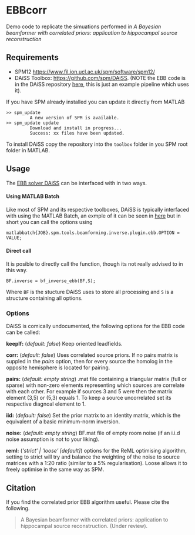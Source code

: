 # EBBcorr
 Demo code to replicate the simuations performed in *A Bayesian beamformer with correlated priors: application to hippocampal source reconstruction* 

## Requirements 
- SPM12 https://www.fil.ion.ucl.ac.uk/spm/software/spm12/
- DAiSS Toolbox: https://github.com/spm/DAiSS. (NOTE the EBB code is in the DAiSS repository [here](https://github.com/spm/DAiSS/blob/master/bf_inverse_ebb.m), this is just an example pipeline which uses it).

If you have SPM already installed you can update it directly from MATLAB 
```
>> spm_update
         A new version of SPM is available.
>> spm_update update
         Download and install in progress...
         Success: xx files have been updated.
```
To install DAiSS copy the repository into the `toolbox` folder in you SPM root folder in MATLAB. 

## Usage
The [EBB solver DAiSS](https://github.com/spm/DAiSS/blob/master/bf_inverse_ebb.m) can be interfaced with in two ways.
#### Using MATLAB Batch
Like most of SPM and its respective toolboxes, DAiSS is typically interfaced with using the MATLAB Batch, an exmple of it can be seen in [here](https://github.com/georgeoneill/EBBcorr/blob/master/run_sims_and_inversions.m#L129) but in short you can call the options using 
```
matlabbatch{JOB}.spm.tools.beamforming.inverse.plugin.ebb.OPTION = VALUE;
```
#### Direct call
It is posible to directly call the function, though its not really advised to in this way. 
```
BF.inverse = bf_inverse_ebb(BF,S);
```
Where `BF` is the stucture DAiSS uses to store all processing and `S` is a structure containing all options.
### Options
DAiSS is comically undocumented, the following options for the EBB code can be called:

**keeplf:** (*default: false*) Keep oriented leadfields.

**corr:** (*default: false*) Uses correlated source priors. If no pairs matrix is suppled in the *pairs* option, then for every source the homolog in the opposite hemisphere is located for pairing.

**pairs:** (*default: empty string*) .mat file containing a triangular matrix (full or sparse) with non-zero elements representing which sources are correlate with each other. For example if sources 3 and 5 were then the matrix element (3,5) or (5,3) equals 1. To keep a source uncorrelated set its respective diagnoal element to 1.  

**iid:** (*default: false*) Set the prior matrix to an identity matrix, which is the equivalent of a basic minimum-norm inversion.

**noise:** (*default: empty string*) BF.mat file of empty room noise (if an i.i.d noise assumption is not to your liking).

**reml:** (*'strict' | 'loose' [default]*) options for the ReML optimising algorithm, setting to strict will try and balance the weighting of the noise to source matrices with a 1:20 ratio (similar to a 5% regularisation). Loose allows it to freely optimise in the same way as SPM.

## Citation
If you find the correlated prior EBB algorithm useful. Please cite the following.
> A Bayesian beamformer with correlated priors: application to hippocampal source reconstruction. (Under review).
